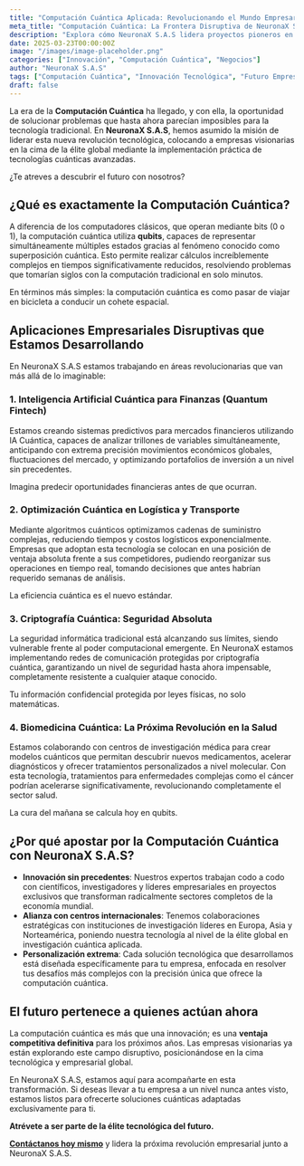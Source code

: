 ```yaml
---
title: "Computación Cuántica Aplicada: Revolucionando el Mundo Empresarial con NeuronaX S.A.S"
meta_title: "Computación Cuántica: La Frontera Disruptiva de NeuronaX S.A.S"
description: "Explora cómo NeuronaX S.A.S lidera proyectos pioneros en computación cuántica aplicada a los negocios, transformando industrias enteras con innovación extrema."
date: 2025-03-23T00:00:00Z
image: "/images/image-placeholder.png"
categories: ["Innovación", "Computación Cuántica", "Negocios"]
author: "NeuronaX S.A.S"
tags: ["Computación Cuántica", "Innovación Tecnológica", "Futuro Empresarial", "Quantum AI"]
draft: false
---
```


La era de la **Computación Cuántica** ha llegado, y con ella, la oportunidad de solucionar problemas que hasta ahora parecían imposibles para la tecnología tradicional. En **NeuronaX S.A.S**, hemos asumido la misión de liderar esta nueva revolución tecnológica, colocando a empresas visionarias en la cima de la élite global mediante la implementación práctica de tecnologías cuánticas avanzadas.

¿Te atreves a descubrir el futuro con nosotros?

## ¿Qué es exactamente la Computación Cuántica?

A diferencia de los computadores clásicos, que operan mediante bits (0 o 1), la computación cuántica utiliza **qubits**, capaces de representar simultáneamente múltiples estados gracias al fenómeno conocido como superposición cuántica. Esto permite realizar cálculos increíblemente complejos en tiempos significativamente reducidos, resolviendo problemas que tomarían siglos con la computación tradicional en solo minutos.

En términos más simples: la computación cuántica es como pasar de viajar en bicicleta a conducir un cohete espacial.

## Aplicaciones Empresariales Disruptivas que Estamos Desarrollando

En NeuronaX S.A.S estamos trabajando en áreas revolucionarias que van más allá de lo imaginable:

### 1. **Inteligencia Artificial Cuántica para Finanzas (Quantum Fintech)**

Estamos creando sistemas predictivos para mercados financieros utilizando IA Cuántica, capaces de analizar trillones de variables simultáneamente, anticipando con extrema precisión movimientos económicos globales, fluctuaciones del mercado, y optimizando portafolios de inversión a un nivel sin precedentes.

Imagina predecir oportunidades financieras antes de que ocurran.

### 2. **Optimización Cuántica en Logística y Transporte**

Mediante algoritmos cuánticos optimizamos cadenas de suministro complejas, reduciendo tiempos y costos logísticos exponencialmente. Empresas que adoptan esta tecnología se colocan en una posición de ventaja absoluta frente a sus competidores, pudiendo reorganizar sus operaciones en tiempo real, tomando decisiones que antes habrían requerido semanas de análisis.

La eficiencia cuántica es el nuevo estándar.

### 3. **Criptografía Cuántica: Seguridad Absoluta**

La seguridad informática tradicional está alcanzando sus límites, siendo vulnerable frente al poder computacional emergente. En NeuronaX estamos implementando redes de comunicación protegidas por criptografía cuántica, garantizando un nivel de seguridad hasta ahora impensable, completamente resistente a cualquier ataque conocido.

Tu información confidencial protegida por leyes físicas, no solo matemáticas.

### 4. **Biomedicina Cuántica: La Próxima Revolución en la Salud**

Estamos colaborando con centros de investigación médica para crear modelos cuánticos que permitan descubrir nuevos medicamentos, acelerar diagnósticos y ofrecer tratamientos personalizados a nivel molecular. Con esta tecnología, tratamientos para enfermedades complejas como el cáncer podrían acelerarse significativamente, revolucionando completamente el sector salud.

La cura del mañana se calcula hoy en qubits.

## ¿Por qué apostar por la Computación Cuántica con NeuronaX S.A.S?

- **Innovación sin precedentes**: Nuestros expertos trabajan codo a codo con científicos, investigadores y líderes empresariales en proyectos exclusivos que transforman radicalmente sectores completos de la economía mundial.
- **Alianza con centros internacionales**: Tenemos colaboraciones estratégicas con instituciones de investigación líderes en Europa, Asia y Norteamérica, poniendo nuestra tecnología al nivel de la élite global en investigación cuántica aplicada.
- **Personalización extrema**: Cada solución tecnológica que desarrollamos está diseñada específicamente para tu empresa, enfocada en resolver tus desafíos más complejos con la precisión única que ofrece la computación cuántica.

## El futuro pertenece a quienes actúan ahora

La computación cuántica es más que una innovación; es una **ventaja competitiva definitiva** para los próximos años. Las empresas visionarias ya están explorando este campo disruptivo, posicionándose en la cima tecnológica y empresarial global.

En NeuronaX S.A.S, estamos aquí para acompañarte en esta transformación. Si deseas llevar a tu empresa a un nivel nunca antes visto, estamos listos para ofrecerte soluciones cuánticas adaptadas exclusivamente para ti.

**Atrévete a ser parte de la élite tecnológica del futuro.**

[**Contáctanos hoy mismo**](https://api.whatsapp.com/send/?phone=573203478322&text&type=phone_number&app_absent=0) y lidera la próxima revolución empresarial junto a NeuronaX S.A.S.

